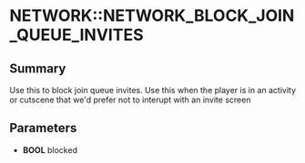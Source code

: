 # NETWORK::NETWORK_BLOCK_JOIN_QUEUE_INVITES

## Summary
Use this to block join queue invites. Use this when the player is in an
activity or cutscene that we'd prefer not to interupt with an invite screen

## Parameters
* **BOOL** blocked